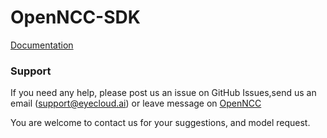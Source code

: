 # OpenNCC-SDK

[Documentation](https://github.com/EyecloudAi/OpenNCC-SDK/wiki)

### Support

If you need any help, please post us an issue on GitHub Issues,send us an email (support@eyecloud.ai) or leave message on [OpenNCC](https://www.openncc.com.cn)

You are welcome to contact us for your suggestions, and model request.
